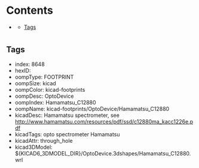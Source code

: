 



Contents
========

* [](#)
	* [Tags](#tags)

# 

## Tags

- index: 8648
- hexID: 
- oompType: FOOTPRINT
- oompSize: kicad
- oompColor: kicad-footprints
- oompDesc: OptoDevice
- oompIndex: Hamamatsu_C12880
- oompName: kicad-footprints/OptoDevice/Hamamatsu_C12880
- kicadDesc: Hamamatsu spectrometer, see http://www.hamamatsu.com/resources/pdf/ssd/c12880ma_kacc1226e.pdf
- kicadTags: opto spectrometer Hamamatsu
- kicadAttr: through_hole
- kicad3DModel: ${KICAD6_3DMODEL_DIR}/OptoDevice.3dshapes/Hamamatsu_C12880.wrl
